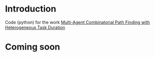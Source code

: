 # Introduction
Code (python) for the work [Multi-Agent Combinatorial Path Finding with Heterogeneous Task Duration](https://arxiv.org/abs/2311.15330)
# Coming soon

